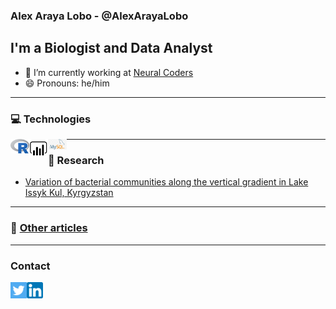 ### Alex Araya Lobo - @AlexArayaLobo

## I'm a Biologist and Data Analyst


- 🔭 I’m currently working at [Neural Coders][website]
- 😄 Pronouns: he/him

---
### 💻 Technologies

[<img align="left" alt="R" width="30px" src="https://github.com/AlexArayaLobo/Technologies/blob/main/Technologies/Rlogo.png?raw=true"/>][R]

[<img align="left" alt="PowerBI" width="30px" src="https://github.com/AlexArayaLobo/Technologies/blob/main/Technologies/power-bi.png?raw=true"/>][MySQL]

[<img align="left" alt="MySQL" width="30px" src="https://github.com/AlexArayaLobo/Technologies/blob/main/Technologies/mysql.png?raw=true"/>][PowerBI]

---


### 📝 Research

- [Variation of bacterial communities along the vertical gradient in Lake Issyk Kul, Kyrgyzstan](https://www.biorxiv.org/content/10.1101/864355v1)

---
### 📌 [Other articles][articles]

---

### Contact
[<img align="left" alt="Twitter" width="26px" src="https://github.com/AlexArayaLobo/Technologies/blob/main/Technologies/Twitter.png?raw=true"/>][twitter]
[<img align="left" alt="Linkedin" width="26px" src="https://github.com/AlexArayaLobo/Technologies/blob/main/Technologies/linkedin.png?raw=true"/>][linkedin]


<!-- LINKS -->
[website]: https://neuralcoders.com/
[articles]: https://neuralcoders.com/public/Articles/articles.html
[twitter]: https://twitter.com/alexaraya_27
[linkedin]: https://www.linkedin.com/in/alex-araya-lobo-184b6b196/
[R]: https://www.r-project.org/
[mySQL]: https://www.mysql.com/
[PowerBI]: https://powerbi.microsoft.com/es-es/


